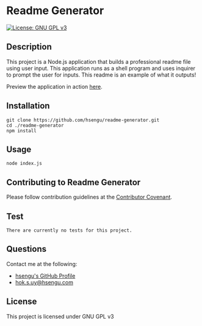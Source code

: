 # Readme Generator

[![License: GNU GPL v3](https://img.shields.io/badge/License-GNU%20GPL%20v3-blue.svg)](https://www.gnu.org/licenses/gpl-3.0)
## Description
This project is a Node.js application that builds a professional readme file using user input. This application runs as a shell program and uses inquirer to prompt the user for inputs. This readme is an example of what it outputs!

Preview the application in action [here](https://will.add/a/proper/link/when/the/recording/is/finished.html).


## Installation
	git clone https://github.com/hsengu/readme-generator.git
	cd ./readme-generator
	npm install

## Usage
	node index.js

## Contributing to Readme Generator
Please follow contribution guidelines at the [Contributor Covenant](https://www.contributor-covenant.org/version/2/1/code_of_conduct/).

## Test
	There are currently no tests for this project.

## Questions
Contact me at the following:
- [hsengu's GitHub Profile](https://github.io/hsengu)
- hok.s.uy@hsengu.com

## License
This project is licensed under GNU GPL v3
